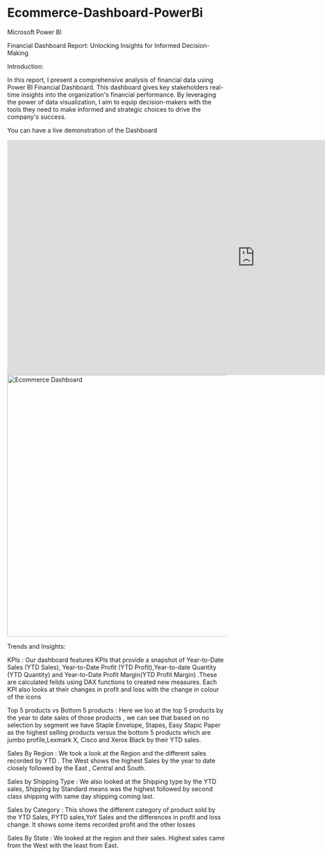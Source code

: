 # Ecommerce-Dashboard-PowerBi
Microsoft Power BI

Financial Dashboard Report: Unlocking Insights for Informed Decision-Making

Introduction:

In this report, I present a comprehensive analysis of financial data using Power BI Financial Dashboard. This dashboard gives key stakeholders real-time insights into the organization's financial performance. By leveraging the power of data visualization, I aim to equip decision-makers with the tools they need to make informed and strategic choices to drive the company's success.

You can have a live demonstration of the Dashboard

<iframe title="Ecommerce Sales" width="1140" height="541.25" src="https://app.powerbi.com/reportEmbed?reportId=85e3acaf-38e9-411f-9828-652d632696ba&autoAuth=true&ctid=3bc9111a-cd25-445e-9125-e44a47ec1b9b" frameborder="0" allowFullScreen="true"></iframe>


<img width="602" alt="Ecommerce Dashboard" src="https://github.com/BenDatta/Ecommerce-Dashboard-PowerBi/assets/135694513/c19e1b2d-9bbf-460a-87a6-5a16490ac8e9">

Trends and Insights:

KPIs : Our dashboard features KPIs that provide a snapshot of Year-to-Date Sales (YTD Sales), Year-to-Date Profit (YTD Profit),Year-to-date Quantity (YTD Quantity) and Year-to-Date Profit Margin(YTD Profit Margin) .These are calculated feilds using DAX functions to created new measures. Each KPI also looks at their changes in profit and loss with the change in colour of the icons

Top 5 products vs Bottom 5 products : Here we loo at the top 5 products by the year to date sales of those products , we can see that based on no selection by segment we have Staple Envelope, Stapes, Easy Stapic Paper as the highest selling products versus the bottom 5 products which are jumbo profile,Lexmark X, Cisco and Xerox Black by their YTD sales.

Sales By Region : We took a look at the Region and the different sales recorded by YTD . The West shows the highest Sales by the year to date closely followed by the East , Central and South.

Sales by Shipping Type : We also looked at the Shipping type by the YTD sales, Shipping by Standard means was the highest followed by second class shipping with same day shipping coming last.

Sales by Category : This shows the different category of product sold by the YTD Sales, PYTD sales,YoY Sales and the differences in profit and loss change. It shows some items recorded profit and the other losses

Sales By State : We looked at the region and their sales. Highest sales came from the West with the least from East.

